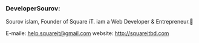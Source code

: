 ### DeveloperSourov:
Sourov islam, Founder of Square iT.
iam a Web Developer & Entrepreneur.👋

E-maile: help.squareit@gmail.com
website: http://squareitbd.com

<!--
**DeveloperSourov/DeveloperSourov** is a ✨ _special_ ✨ repository because its `README.md` (this file) appears on your GitHub profile.

Here are some ideas to get you started:

- 🔭 I’m currently working on ...
- 🌱 I’m currently learning ...
- 👯 I’m looking to collaborate on ...
- 🤔 I’m looking for help with ...
- 💬 Ask me about ...
- 📫 How to reach me: ...
- 😄 Pronouns: ...
- ⚡ Fun fact: ...
-->
